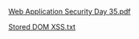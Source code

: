 [Web Application Security Day 35.pdf](https://github.com/fengsujie/Web-Application-Security-Day-35/files/9673222/Web.Application.Security.Day.35.pdf)




[Stored DOM XSS.txt](https://github.com/fengsujie/Web-Application-Security-Day-35/files/9673224/Stored.DOM.XSS.txt)
